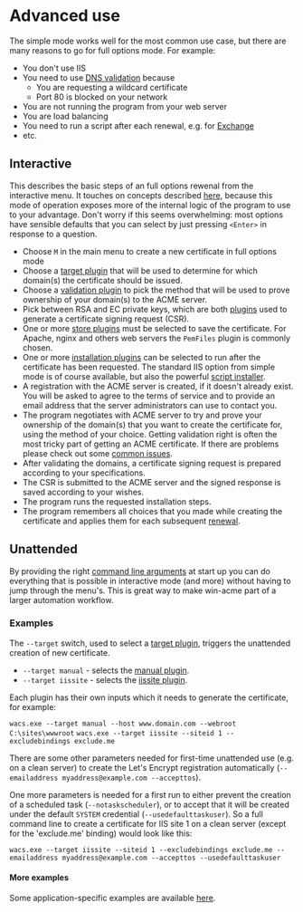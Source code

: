 ﻿---
sidebar: manual
---

# Advanced use
The simple mode works well for the most common use case, but there are many 
reasons to go for full options mode. For example:
- You don't use IIS
- You need to use [DNS validation](/win-acme/reference/plugins/validation/dns/) because
	- You are requesting a wildcard certificate
	- Port 80 is blocked on your network
- You are not running the program from your web server
- You are load balancing
- You need to run a script after each renewal, e.g. for [Exchange](/win-acme/manual/advanced-use/examples/exchange)
- etc.

## Interactive
This describes the basic steps of an full options rewenal from the interactive menu. It touches 
on concepts described [here](/win-acme/reference/plugins/), because this mode of operation 
exposes more of the internal logic of the program to use to your advantage. Don't worry if
this seems overwhelming: most options have sensible defaults that you can select by just 
pressing `<Enter>` in response to a question.

- Choose `M` in the main menu to create a new certificate in full options mode
- Choose a [target plugin](/win-acme/reference/plugins/target/) that will be used 
  to determine for which domain(s) the certificate should be issued.
- Choose a [validation plugin](/win-acme/reference/plugins/validation/) to pick the
  method that will be used to prove ownership of your domain(s) to the ACME server.
- Pick between RSA and EC private keys, which are both [plugins](/win-acme/reference/plugins/csr/) 
  used to generate a certificate signing request (CSR).
- One or more [store plugins](/win-acme/reference/plugins/store/) must be selected to save
  the certificate. For Apache, nginx and others web servers the `PemFiles` plugin is commonly 
  chosen.
- One or more [installation plugins](/win-acme/reference/plugins/installation/) can be selected 
  to run after the certificate has been requested. The standard IIS option from simple mode 
  is of course available, but also the powerful [script installer](/win-acme/reference/plugins/installation/script).
- A registration with the ACME server is created, if it doesn't already exist. You will be 
  asked to agree to the terms of service and to provide an email address that the server 
  administrators can use to contact you.
- The program negotiates with ACME server to try and prove your ownership of the domain(s) that you want to 
  create the certificate for, using the method of your choice. Getting validation right is often the most tricky 
  part of getting an ACME certificate. If there are problems please check out some 
  [common issues](/win-acme/manual/validation-problems).
- After validating the domains, a certificate signing request is prepared according to 
  your specifications.
- The CSR is submitted to the ACME server and the signed response is saved according to your wishes.
- The program runs the requested installation steps.
- The program remembers all choices that you made while creating the certificate and applies them 
for each subsequent [renewal](/win-acme/manual/automatic-renewal).

## Unattended
By providing the right [command line arguments](/win-acme/reference/cli) at start up you can do 
everything that is possible in interactive mode (and more) without having to jump through the menu's.
This is great way to make win-acme part of a larger automation workflow.

### Examples
The `--target` switch, used to select a [target plugin](/win-acme/reference/plugins/target/), 
triggers the unattended creation of new certificate.

- `--target manual` - selects the [manual plugin](/win-acme/reference/plugins/target/manual).
- `--target iissite` - selects the [iissite plugin](/win-acme/reference/plugins/target/iissite).

Each plugin has their own inputs which it needs to generate the certificate, for example:

```wacs.exe --target manual --host www.domain.com --webroot C:\sites\wwwroot```
```wacs.exe --target iissite --siteid 1 --excludebindings exclude.me```

There are some other parameters needed for first-time unattended use (e.g. on a clean server) 
to create the Let's Encrypt registration automatically (```--emailaddress myaddress@example.com --accepttos```).

One more parameters is needed for a first run to either prevent the creation of a scheduled 
task (`--notaskscheduler`), or to accept that it will be created under the default `SYSTEM` 
credential (`--usedefaulttaskuser`). So a full command line to create a certificate for IIS 
site 1 on a clean server (except for the 'exclude.me' binding) would look like this:

```wacs.exe --target iissite --siteid 1 --excludebindings exclude.me --emailaddress myaddress@example.com --accepttos --usedefaulttaskuser```

#### More examples
Some application-specific examples are available [here](/win-acme/manual/advanced-use/examples).